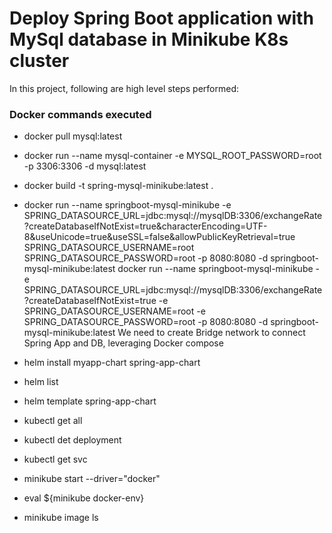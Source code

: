 # Deploy Spring Boot application with MySql database in Minikube K8s cluster

In this project, following are high level steps performed:


### Docker commands executed
- docker pull mysql:latest
- docker run --name mysql-container -e MYSQL_ROOT_PASSWORD=root -p 3306:3306 -d mysql:latest
- docker build -t spring-mysql-minikube:latest .

- docker run --name springboot-mysql-minikube -e SPRING_DATASOURCE_URL=jdbc:mysql://mysqlDB:3306/exchangeRate?createDatabaseIfNotExist=true&characterEncoding=UTF-8&useUnicode=true&useSSL=false&allowPublicKeyRetrieval=true SPRING_DATASOURCE_USERNAME=root SPRING_DATASOURCE_PASSWORD=root -p 8080:8080 -d springboot-mysql-minikube:latest
  docker run --name springboot-mysql-minikube -e SPRING_DATASOURCE_URL=jdbc:mysql://mysqlDB:3306/exchangeRate?createDatabaseIfNotExist=true -e SPRING_DATASOURCE_USERNAME=root -e SPRING_DATASOURCE_PASSWORD=root -p 8080:8080 -d springboot-mysql-minikube:latest
We need to create Bridge network to connect Spring App and DB, leveraging Docker compose

- helm install myapp-chart spring-app-chart
- helm list
- helm template spring-app-chart
- kubectl get all
- kubectl det deployment
- kubectl get svc
- minikube start --driver="docker"
- eval ${minikube docker-env}
- minikube image ls